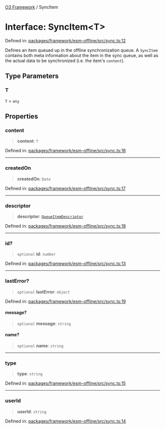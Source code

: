 [O3 Framework](../API.md) / SyncItem

# Interface: SyncItem\<T\>

Defined in: [packages/framework/esm-offline/src/sync.ts:12](https://github.com/openmrs/openmrs-esm-core/blob/18d2874f03a33a6ab8295af0e87ac97fdd150718/packages/framework/esm-offline/src/sync.ts#L12)

Defines an item queued up in the offline synchronization queue.
A `SyncItem` contains both meta information about the item in the sync queue, as well as the
actual data to be synchronized (i.e. the item's `content`).

## Type Parameters

### T

`T` = `any`

## Properties

### content

> **content**: `T`

Defined in: [packages/framework/esm-offline/src/sync.ts:16](https://github.com/openmrs/openmrs-esm-core/blob/18d2874f03a33a6ab8295af0e87ac97fdd150718/packages/framework/esm-offline/src/sync.ts#L16)

***

### createdOn

> **createdOn**: `Date`

Defined in: [packages/framework/esm-offline/src/sync.ts:17](https://github.com/openmrs/openmrs-esm-core/blob/18d2874f03a33a6ab8295af0e87ac97fdd150718/packages/framework/esm-offline/src/sync.ts#L17)

***

### descriptor

> **descriptor**: [`QueueItemDescriptor`](QueueItemDescriptor.md)

Defined in: [packages/framework/esm-offline/src/sync.ts:18](https://github.com/openmrs/openmrs-esm-core/blob/18d2874f03a33a6ab8295af0e87ac97fdd150718/packages/framework/esm-offline/src/sync.ts#L18)

***

### id?

> `optional` **id**: `number`

Defined in: [packages/framework/esm-offline/src/sync.ts:13](https://github.com/openmrs/openmrs-esm-core/blob/18d2874f03a33a6ab8295af0e87ac97fdd150718/packages/framework/esm-offline/src/sync.ts#L13)

***

### lastError?

> `optional` **lastError**: `object`

Defined in: [packages/framework/esm-offline/src/sync.ts:19](https://github.com/openmrs/openmrs-esm-core/blob/18d2874f03a33a6ab8295af0e87ac97fdd150718/packages/framework/esm-offline/src/sync.ts#L19)

#### message?

> `optional` **message**: `string`

#### name?

> `optional` **name**: `string`

***

### type

> **type**: `string`

Defined in: [packages/framework/esm-offline/src/sync.ts:15](https://github.com/openmrs/openmrs-esm-core/blob/18d2874f03a33a6ab8295af0e87ac97fdd150718/packages/framework/esm-offline/src/sync.ts#L15)

***

### userId

> **userId**: `string`

Defined in: [packages/framework/esm-offline/src/sync.ts:14](https://github.com/openmrs/openmrs-esm-core/blob/18d2874f03a33a6ab8295af0e87ac97fdd150718/packages/framework/esm-offline/src/sync.ts#L14)
